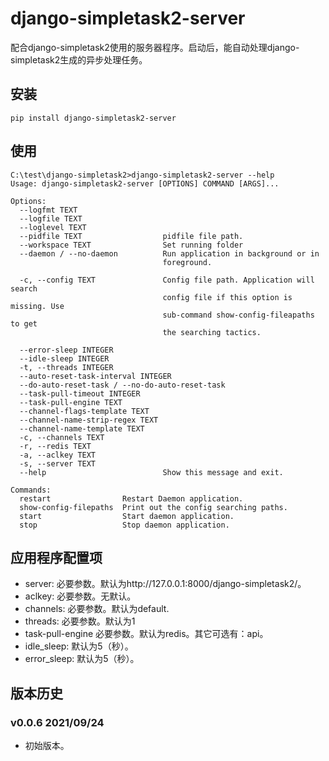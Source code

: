 # django-simpletask2-server

配合django-simpletask2使用的服务器程序。启动后，能自动处理django-simpletask2生成的异步处理任务。

## 安装

```
pip install django-simpletask2-server
```

## 使用

```
C:\test\django-simpletask2>django-simpletask2-server --help
Usage: django-simpletask2-server [OPTIONS] COMMAND [ARGS]...

Options:
  --logfmt TEXT
  --logfile TEXT
  --loglevel TEXT
  --pidfile TEXT                  pidfile file path.
  --workspace TEXT                Set running folder
  --daemon / --no-daemon          Run application in background or in
                                  foreground.

  -c, --config TEXT               Config file path. Application will search
                                  config file if this option is missing. Use
                                  sub-command show-config-fileapaths to get
                                  the searching tactics.

  --error-sleep INTEGER
  --idle-sleep INTEGER
  -t, --threads INTEGER
  --auto-reset-task-interval INTEGER
  --do-auto-reset-task / --no-do-auto-reset-task
  --task-pull-timeout INTEGER
  --task-pull-engine TEXT
  --channel-flags-template TEXT
  --channel-name-strip-regex TEXT
  --channel-name-template TEXT
  -c, --channels TEXT
  -r, --redis TEXT
  -a, --aclkey TEXT
  -s, --server TEXT
  --help                          Show this message and exit.

Commands:
  restart                Restart Daemon application.
  show-config-filepaths  Print out the config searching paths.
  start                  Start daemon application.
  stop                   Stop daemon application.

```

## 应用程序配置项

- server: 必要参数。默认为http://127.0.0.1:8000/django-simpletask2/。
- aclkey: 必要参数。无默认。
- channels: 必要参数。默认为default.
- threads: 必要参数。默认为1
- task-pull-engine 必要参数。默认为redis。其它可选有：api。
- idle_sleep: 默认为5（秒）。
- error_sleep: 默认为5（秒）。

## 版本历史

### v0.0.6 2021/09/24

- 初始版本。
